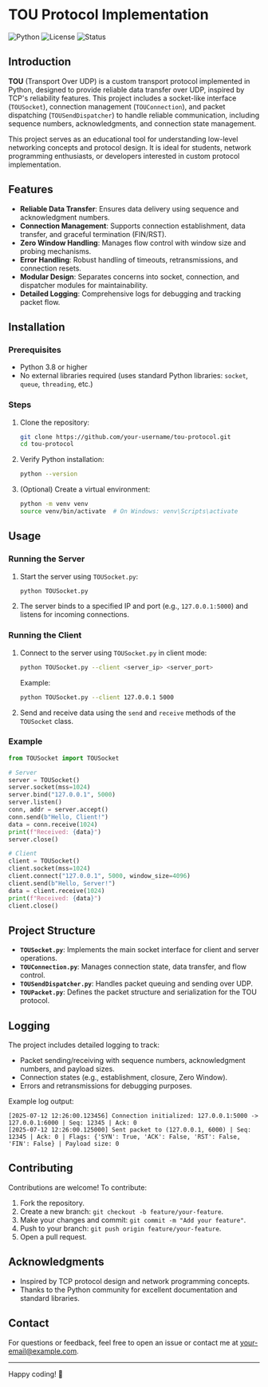 # TOU Protocol Implementation

![Python](https://img.shields.io/badge/Python-3.8+-blue.svg)
![License](https://img.shields.io/badge/License-MIT-green.svg)
![Status](https://img.shields.io/badge/Status-In%20Development-orange.svg)

## Introduction

**TOU** (Transport Over UDP) is a custom transport protocol implemented in Python, designed to provide reliable data transfer over UDP, inspired by TCP's reliability features. This project includes a socket-like interface (`TOUSocket`), connection management (`TOUConnection`), and packet dispatching (`TOUSendDispatcher`) to handle reliable communication, including sequence numbers, acknowledgments, and connection state management.

This project serves as an educational tool for understanding low-level networking concepts and protocol design. It is ideal for students, network programming enthusiasts, or developers interested in custom protocol implementation.

## Features

- **Reliable Data Transfer**: Ensures data delivery using sequence and acknowledgment numbers.
- **Connection Management**: Supports connection establishment, data transfer, and graceful termination (FIN/RST).
- **Zero Window Handling**: Manages flow control with window size and probing mechanisms.
- **Error Handling**: Robust handling of timeouts, retransmissions, and connection resets.
- **Modular Design**: Separates concerns into socket, connection, and dispatcher modules for maintainability.
- **Detailed Logging**: Comprehensive logs for debugging and tracking packet flow.

## Installation

### Prerequisites
- Python 3.8 or higher
- No external libraries required (uses standard Python libraries: `socket`, `queue`, `threading`, etc.)

### Steps
1. Clone the repository:
   ```bash
   git clone https://github.com/your-username/tou-protocol.git
   cd tou-protocol
   ```

2. Verify Python installation:
   ```bash
   python --version
   ```

3. (Optional) Create a virtual environment:
   ```bash
   python -m venv venv
   source venv/bin/activate  # On Windows: venv\Scripts\activate
   ```

## Usage

### Running the Server
1. Start the server using `TOUSocket.py`:
   ```bash
   python TOUSocket.py
   ```
2. The server binds to a specified IP and port (e.g., `127.0.0.1:5000`) and listens for incoming connections.

### Running the Client
1. Connect to the server using `TOUSocket.py` in client mode:
   ```bash
   python TOUSocket.py --client <server_ip> <server_port>
   ```
   Example:
   ```bash
   python TOUSocket.py --client 127.0.0.1 5000
   ```

2. Send and receive data using the `send` and `receive` methods of the `TOUSocket` class.

### Example
```python
from TOUSocket import TOUSocket

# Server
server = TOUSocket()
server.socket(mss=1024)
server.bind("127.0.0.1", 5000)
server.listen()
conn, addr = server.accept()
conn.send(b"Hello, Client!")
data = conn.receive(1024)
print(f"Received: {data}")
server.close()

# Client
client = TOUSocket()
client.socket(mss=1024)
client.connect("127.0.0.1", 5000, window_size=4096)
client.send(b"Hello, Server!")
data = client.receive(1024)
print(f"Received: {data}")
client.close()
```

## Project Structure

- **`TOUSocket.py`**: Implements the main socket interface for client and server operations.
- **`TOUConnection.py`**: Manages connection state, data transfer, and flow control.
- **`TOUSendDispatcher.py`**: Handles packet queuing and sending over UDP.
- **`TOUPacket.py`**: Defines the packet structure and serialization for the TOU protocol.

## Logging

The project includes detailed logging to track:
- Packet sending/receiving with sequence numbers, acknowledgment numbers, and payload sizes.
- Connection states (e.g., establishment, closure, Zero Window).
- Errors and retransmissions for debugging purposes.

Example log output:
```
[2025-07-12 12:26:00.123456] Connection initialized: 127.0.0.1:5000 -> 127.0.0.1:6000 | Seq: 12345 | Ack: 0
[2025-07-12 12:26:00.125000] Sent packet to (127.0.0.1, 6000) | Seq: 12345 | Ack: 0 | Flags: {'SYN': True, 'ACK': False, 'RST': False, 'FIN': False} | Payload size: 0
```

## Contributing

Contributions are welcome! To contribute:

1. Fork the repository.
2. Create a new branch: `git checkout -b feature/your-feature`.
3. Make your changes and commit: `git commit -m "Add your feature"`.
4. Push to your branch: `git push origin feature/your-feature`.
5. Open a pull request.



## Acknowledgments

- Inspired by TCP protocol design and network programming concepts.
- Thanks to the Python community for excellent documentation and standard libraries.

## Contact

For questions or feedback, feel free to open an issue or contact me at [your-email@example.com](mailto:your-email@example.com).

---

Happy coding! 🚀

